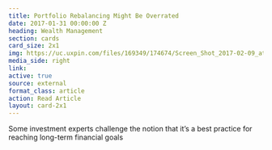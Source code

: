 ```yaml
---
title: Portfolio Rebalancing Might Be Overrated
date: 2017-01-31 00:00:00 Z
heading: Wealth Management
section: cards
card_size: 2x1
img: https://uc.uxpin.com/files/169349/174674/Screen_Shot_2017-02-09_at_5.56.23_PM.png
media_side: right
link: 
active: true
source: external
format_class: article
action: Read Article
layout: card-2x1
---
```


Some investment experts challenge the notion that it’s a best practice for reaching long-term financial goals